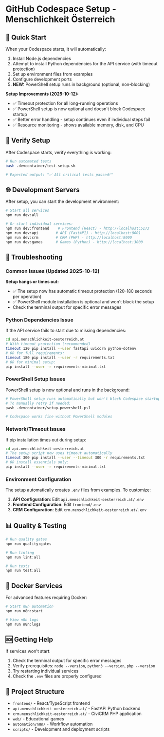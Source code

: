 # GitHub Codespace Setup - Menschlichkeit Österreich

## 🚀 Quick Start

When your Codespace starts, it will automatically:

1. Install Node.js dependencies
2. Attempt to install Python dependencies for the API service (with timeout protection)
3. Set up environment files from examples
4. Configure development ports
5. **NEW:** PowerShell setup runs in background (optional, non-blocking)

**Setup Improvements (2025-10-12):**
- ✅ Timeout protection for all long-running operations
- ✅ PowerShell setup is now optional and doesn't block Codespace startup
- ✅ Better error handling - setup continues even if individual steps fail
- ✅ Resource monitoring - shows available memory, disk, and CPU

## 🧪 Verify Setup

After Codespace starts, verify everything is working:

```bash
# Run automated tests
bash .devcontainer/test-setup.sh

# Expected output: "✅ All critical tests passed!"
```

## 🌐 Development Servers

After setup, you can start the development environment:

```bash
# Start all services
npm run dev:all

# Or start individual services:
npm run dev:frontend    # Frontend (React) - http://localhost:5173
npm run dev:api        # API (FastAPI) - http://localhost:8001
npm run dev:crm        # CRM (PHP) - http://localhost:8000
npm run dev:games      # Games (Python) - http://localhost:3000
```

## 🔧 Troubleshooting

### Common Issues (Updated 2025-10-12)

**Setup hangs or times out:**
- ✅ The setup now has automatic timeout protection (120-180 seconds per operation)
- ✅ PowerShell module installation is optional and won't block the setup
- Check the terminal output for specific error messages

### Python Dependencies Issue

If the API service fails to start due to missing dependencies:

```bash
cd api.menschlichkeit-oesterreich.at
# With timeout protection (recommended)
timeout 120 pip install --user fastapi uvicorn python-dotenv
# OR for full requirements:
timeout 180 pip install --user -r requirements.txt
# OR for minimal setup:
pip install --user -r requirements-minimal.txt
```

### PowerShell Setup Issues

PowerShell setup is now optional and runs in the background:

```bash
# PowerShell setup runs automatically but won't block Codespace startup
# To manually retry if needed:
pwsh .devcontainer/setup-powershell.ps1

# Codespace works fine without PowerShell modules
```

### Network/Timeout Issues

If pip installation times out during setup:

```bash
cd api.menschlichkeit-oesterreich.at
# The setup script now uses timeout automatically
timeout 300 pip install --user --timeout 300 -r requirements.txt
# OR install essentials only:
pip install --user -r requirements-minimal.txt
```

### Environment Configuration

The setup automatically creates `.env` files from examples. To customize:

1. **API Configuration**: Edit `api.menschlichkeit-oesterreich.at/.env`
2. **Frontend Configuration**: Edit `frontend/.env`
3. **CRM Configuration**: Edit `crm.menschlichkeit-oesterreich.at/.env`

## 📊 Quality & Testing

```bash
# Run quality gates
npm run quality:gates

# Run linting
npm run lint:all

# Run tests
npm run test:all
```

## 🐳 Docker Services

For advanced features requiring Docker:

```bash
# Start n8n automation
npm run n8n:start

# View n8n logs
npm run n8n:logs
```

## 🆘 Getting Help

If services won't start:

1. Check the terminal output for specific error messages
2. Verify prerequisites: `node --version`, `python3 --version`, `php --version`
3. Try restarting individual services
4. Check the `.env` files are properly configured

## 📁 Project Structure

- `frontend/` - React/TypeScript frontend
- `api.menschlichkeit-oesterreich.at/` - FastAPI Python backend
- `crm.menschlichkeit-oesterreich.at/` - CiviCRM PHP application
- `web/` - Educational games
- `automation/n8n/` - Workflow automation
- `scripts/` - Development and deployment scripts

